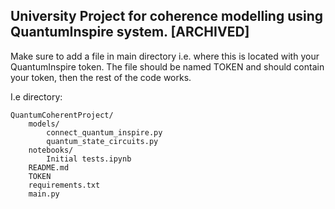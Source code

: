 ## University Project for coherence modelling using QuantumInspire system. [**ARCHIVED**]

Make sure to add a file in main directory i.e. where this is located with your QuantumInspire token.
The file should be named TOKEN and should contain your token, then the rest of the code works.

I.e directory:

```
QuantumCoherentProject/
    models/
        connect_quantum_inspire.py
        quantum_state_circuits.py
    notebooks/
        Initial tests.ipynb
    README.md
    TOKEN
    requirements.txt
    main.py
```
